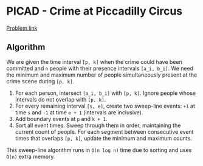 # PICAD - Crime at Piccadilly Circus

[Problem link](https://www.spoj.com/problems/PICAD/)

## Algorithm

We are given the time interval `[p, k]` when the crime could have been committed and `n` people with their presence intervals `[a_i, b_i]`. We need the minimum and maximum number of people simultaneously present at the crime scene during `[p, k]`.

1. For each person, intersect `[a_i, b_i]` with `[p, k]`. Ignore people whose intervals do not overlap with `[p, k]`.
2. For every remaining interval `[s, e]`, create two sweep-line events: `+1` at time `s` and `-1` at time `e + 1` (intervals are inclusive).
3. Add boundary events at `p` and `k + 1`.
4. Sort all event times. Sweep through them in order, maintaining the current count of people. For each segment between consecutive event times that overlaps `[p, k]`, update the minimum and maximum counts.

This sweep-line algorithm runs in `O(n log n)` time due to sorting and uses `O(n)` extra memory.
